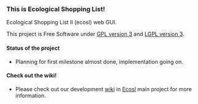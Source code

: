 
### This is Ecological Shopping List!

Ecological Shopping List II (ecosl) web GUI.

This project is Free Software under [GPL version 3](http://www.gnu.org/licenses/gpl.txt) and
[LGPL version 3](http://www.gnu.org/licenses/lgpl.txt).


#### Status of the project

* Planning for first milestone almost done, implementation going on.

#### Check out the wiki!

* Please check out our development [wiki](https://github.com/mtapoja/ecosl/wiki) in [Ecosl](https://github.com/mtapoja/ecosl) main project for more information.

